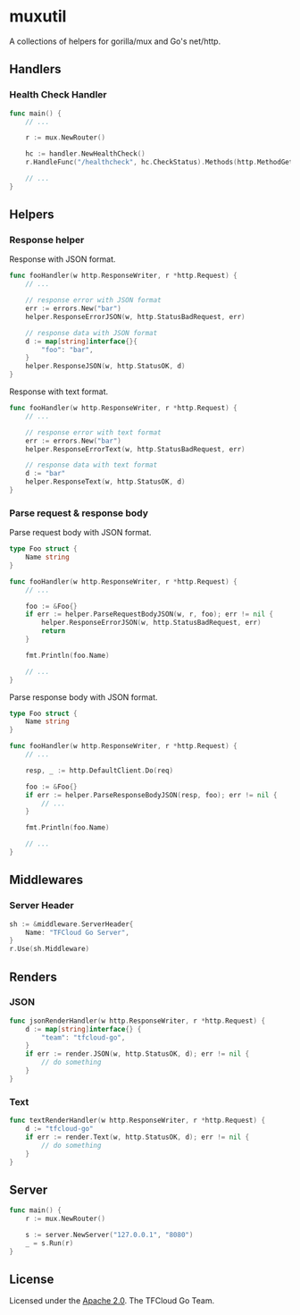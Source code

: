 # muxutil

A collections of helpers for gorilla/mux and Go's net/http.

## Handlers

### Health Check Handler

```go
func main() {
	// ...

	r := mux.NewRouter()

	hc := handler.NewHealthCheck()
	r.HandleFunc("/healthcheck", hc.CheckStatus).Methods(http.MethodGet)

	// ...
}
```

## Helpers

### Response helper

Response with JSON format.

```go
func fooHandler(w http.ResponseWriter, r *http.Request) {
	// ...

	// response error with JSON format
	err := errors.New("bar")
	helper.ResponseErrorJSON(w, http.StatusBadRequest, err)

	// response data with JSON format
	d := map[string]interface{}{
		"foo": "bar",
	}
	helper.ResponseJSON(w, http.StatusOK, d)
}
```

Response with text format.

```go
func fooHandler(w http.ResponseWriter, r *http.Request) {
	// ...

	// response error with text format
	err := errors.New("bar")
	helper.ResponseErrorText(w, http.StatusBadRequest, err)

	// response data with text format
	d := "bar"
	helper.ResponseText(w, http.StatusOK, d)
}
```

### Parse request & response body

Parse request body with JSON format.

```go
type Foo struct {
	Name string
}

func fooHandler(w http.ResponseWriter, r *http.Request) {
	// ...

	foo := &Foo{}
	if err := helper.ParseRequestBodyJSON(w, r, foo); err != nil {
		helper.ResponseErrorJSON(w, http.StatusBadRequest, err)
		return
	}

	fmt.Println(foo.Name)

	// ...
}
```

Parse response body with JSON format.

```go
type Foo struct {
	Name string
}

func fooHandler(w http.ResponseWriter, r *http.Request) {
	// ...

	resp, _ := http.DefaultClient.Do(req)

	foo := &Foo{}
	if err := helper.ParseResponseBodyJSON(resp, foo); err != nil {
		// ...
	}

	fmt.Println(foo.Name)

	// ...
}
```

## Middlewares

### Server Header

```go
sh := &middleware.ServerHeader{
	Name: "TFCloud Go Server",
}
r.Use(sh.Middleware)
```

## Renders

### JSON

```go
func jsonRenderHandler(w http.ResponseWriter, r *http.Request) {
	d := map[string]interface{} {
		"team": "tfcloud-go",
	}
	if err := render.JSON(w, http.StatusOK, d); err != nil {
		// do something
	}
}
```

### Text

```go
func textRenderHandler(w http.ResponseWriter, r *http.Request) {
	d := "tfcloud-go"
	if err := render.Text(w, http.StatusOK, d); err != nil {
		// do something
	}
}
```

## Server

```go
func main() {
	r := mux.NewRouter()

	s := server.NewServer("127.0.0.1", "8080")
	_ = s.Run(r)
}
```

## License

Licensed under the [Apache 2.0](./LICENSE). The TFCloud Go Team.

